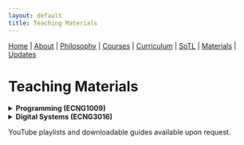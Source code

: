 ```yaml
---
layout: default
title: Teaching Materials
---
```


<div class="navbar">
  <a href="index">Home</a> |
  <a href="about">About</a> |
  <a href="philosophy">Philosophy</a> |
  <a href="courses">Courses</a> |
  <a href="curriculum">Curriculum</a> |
  <a href="sotl">SoTL</a> |
  <a href="materials" class="active">Materials</a> |
  <a href="changelog">Updates</a>
</div>


# Teaching Materials

<details><summary><strong>Programming (ECNG1009)</strong></summary>
<ul>
  <li>Lab Sheets (2024)</li>
  <li>Assignments and Rubrics</li>
</ul>
</details>

<details><summary><strong>Digital Systems (ECNG3016)</strong></summary>
<ul>
  <li>VHDL Projects</li>
</ul>
</details>

YouTube playlists and downloadable guides available upon request.

